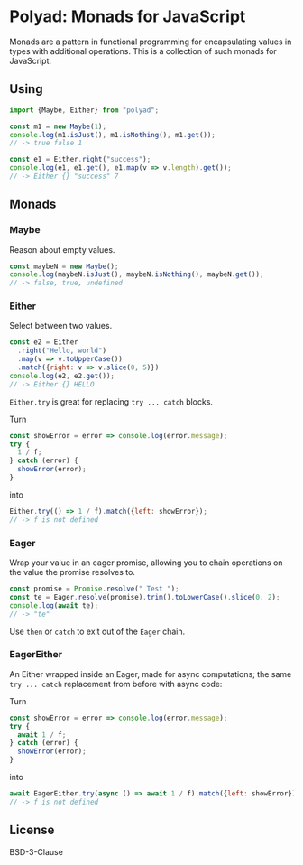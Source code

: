 # Polyad: Monads for JavaScript

Monads are a pattern in functional programming for encapsulating values in types
with additional operations. This is a collection of such monads for JavaScript.

## Using

```js
import {Maybe, Either} from "polyad";

const m1 = new Maybe(1);
console.log(m1.isJust(), m1.isNothing(), m1.get());
// -> true false 1

const e1 = Either.right("success");
console.log(e1, e1.get(), e1.map(v => v.length).get());
// -> Either {} "success" 7
```

## Monads

### Maybe

Reason about empty values.

```js
const maybeN = new Maybe();
console.log(maybeN.isJust(), maybeN.isNothing(), maybeN.get());
// -> false, true, undefined
```

### Either

Select between two values.

```js
const e2 = Either
  .right("Hello, world")
  .map(v => v.toUpperCase())
  .match({right: v => v.slice(0, 5)})
console.log(e2, e2.get());
// -> Either {} HELLO
```

`Either.try` is great for replacing `try ... catch` blocks.

Turn

```js
const showError = error => console.log(error.message);
try {
  1 / f;
} catch (error) {
  showError(error);
}
```

into

```js
Either.try(() => 1 / f).match({left: showError});
// -> f is not defined
```

### Eager

Wrap your value in an eager promise, allowing you to chain operations on the
value the promise resolves to.

```js
const promise = Promise.resolve(" Test ");
const te = Eager.resolve(promise).trim().toLowerCase().slice(0, 2);
console.log(await te);
// -> "te"
```

Use `then` or `catch` to exit out of the `Eager` chain.

### EagerEither

An Either wrapped inside an Eager, made for async computations; the same
`try ... catch` replacement from before with async code:

Turn

```js
const showError = error => console.log(error.message);
try {
  await 1 / f;
} catch (error) {
  showError(error);
}
```

into

```js
await EagerEither.try(async () => await 1 / f).match({left: showError});
// -> f is not defined
```

## License

BSD-3-Clause
